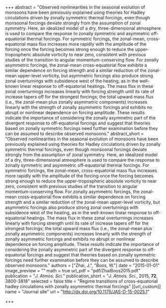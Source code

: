 +++
abstract = "Observed nonlinearities in the seasonal evolution of monsoons have been previously explained using theories for Hadley circulations driven by zonally symmetric thermal forcings, even though monsoonal forcings deviate strongly from the assumption of zonal symmetry. Here, an idealized model of a dry, three-dimensional atmosphere is used to compare the response to zonally symmetric and asymmetric off-equatorial thermal forcings. For symmetric forcings, the zonal-mean, cross-equatorial mass flux increases more rapidly with the amplitude of the forcing once the forcing becomes strong enough to reduce the upper-tropospheric absolute vorticity to near zero, consistent with previous studies of the transition to angular momentum-conserving flow. For zonally asymmetric forcings, the zonal-mean cross-equatorial flow exhibits a similar dependence on forcing strength and a similar reduction of the zonal-mean upper-level vorticity, but asymmetric forcings also produce strong zonal overturnings with subsidence west of the heating, as in the well-known linear response to off-equatorial heatings. The mass flux in these zonal overturnings increases linearly with forcing strength until its rate of increase tapers off for the strongest forcings; the total upward mass flux (i.e., the zonal-mean plus zonally asymmetric components) increases linearly with the strength of zonally asymmetric forcings and exhibits no abrupt or nonlinear dependence on forcing amplitude. These results indicate the importance of considering the zonally asymmetric part of the divergent response to off-equatorial forcings and suggest that theories based on zonally symmetric forcings need further examination before they can be assumed to describe observed monsoons."
abstract_short = "Observed nonlinearities in the seasonal evolution of monsoons have been previously explained using theories for Hadley circulations driven by zonally symmetric thermal forcings, even though monsoonal forcings deviate strongly from the assumption of zonal symmetry. Here, an idealized model of a dry, three-dimensional atmosphere is used to compare the response to zonally symmetric and asymmetric off-equatorial thermal forcings. For symmetric forcings, the zonal-mean, cross-equatorial mass flux increases more rapidly with the amplitude of the forcing once the forcing becomes strong enough to reduce the upper-tropospheric absolute vorticity to near zero, consistent with previous studies of the transition to angular momentum-conserving flow. For zonally asymmetric forcings, the zonal-mean cross-equatorial flow exhibits a similar dependence on forcing strength and a similar reduction of the zonal-mean upper-level vorticity, but asymmetric forcings also produce strong zonal overturnings with subsidence west of the heating, as in the well-known linear response to off-equatorial heatings. The mass flux in these zonal overturnings increases linearly with forcing strength until its rate of increase tapers off for the strongest forcings; the total upward mass flux (i.e., the zonal-mean plus zonally asymmetric components) increases linearly with the strength of zonally asymmetric forcings and exhibits no abrupt or nonlinear dependence on forcing amplitude. These results indicate the importance of considering the zonally asymmetric part of the divergent response to off-equatorial forcings and suggest that theories based on zonally symmetric forcings need further examination before they can be assumed to describe observed monsoons."
authors = ["Zhai, J.", "Boos, W."]
date = "2015-01-01"
image_preview = ""
math = true
url_pdf = "pdf/ZhaiBoos2015.pdf"
publication = "*J. Atmos. Sci.*"
publication_short = "*J. Atmos. Sci.*, 2015, **72**, 3800-3818"
selected = false
title = "Regime transitions of cross-equatorial hadley circulations with zonally asymmetric thermal forcings"
[[url_custom]]
   name = "Journal site"
   url = "http://dx.doi.org/10.1175/JAS-D-15-0025.1"


+++
